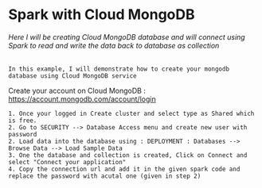 # Spark with Cloud MongoDB

###### Here I will be creating Cloud MongoDB database and will connect using Spark to read and write the data back to database as collection

`In this example, I will demonstrate how to create your mongodb database using Cloud MongoDB service
`

Create your account on Cloud MongoDB : https://account.mongodb.com/account/login

    1. Once your logged in Create cluster and select type as Shared which is free.
    2. Go to SECURITY --> Database Access menu and create new user with password 
    2. Load data into the database using : DEPLOYMENT : Databases --> Browse Data --> Load Sample Data
    3. One the database and collection is created, Click on Connect and select "Connect your application"
    4. Copy the connection url and add it in the given spark code and replace the password with acutal one (given in step 2) 

